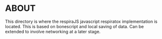 # ABOUT
This directory is where the respiraJS javascript respiratox implementation is
located. This is based on bonescript and local saving of data. Can be extended
to involve networking at a later stage.


